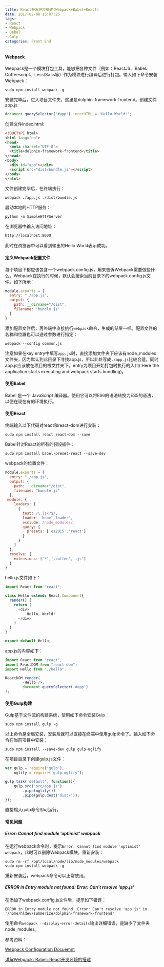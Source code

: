 ```yaml
---
title: React开发环境搭建(Webpack+Babel+React)
date: 2017-02-08 15:07:25
tags:
- React
- Webpack
- Bebel
- Gulp
categories: Front End
---
```




#### Webpack

Webpack是一个模块打包工具，能够把各种文件（例如：ReactJS、Babel、Coffeescript、Less/Sass等）作为模块进行编译后进行打包。输入如下命令安装Webpack：

<!-- more -->

```shell
sudo npm install webpack -g
```

安装完毕后，进入项目文件夹，这里是dolphin-framework-frontend。创建文件app.js:

```javascript
document.querySelector('#app').innerHTML = 'Hello World!';
```

创建文件index.html:

```html
<!DOCTYPE html>
<html lang="en">
<head>
  <meta charset="UTF-8">
  <title>dolphin-framework-frontend</title>
</head>
<body>
  <div id="app"></div>
  <script src="dist/bundle.js"></script>
</body>
</html>
```

文件创建完毕后，在终端执行：

```shell
webpack ./app.js ./dist/bundle.js
```

启动本地的HTTP服务：

```shell
python -m SimpleHTTPServer
```

在浏览器中输入访问地址：

```html
http://localhost:8000
```

此时在浏览器中可以看到输出的Hello World表示成功。



#### 定义Webpack配置文件

每个项目下都应该包含一个webpack.config.js，用来告诉Webpack需要做些什么。Webpack在执行的时候，默认会搜索当前目录下的webpack.config.js文件。如下所示：

```javascript
module.exports = {
  entry: "./app.js",
  output: {
    path: __dirname+"/dist",
    filename: "bundle.js"
  }
}
```

添加配置文件后，再终端中直接执行`webpack`命令，生成的结果一样。配置文件的名称和位置也可以通过参数进行指定：

```shell
webpack --config common.js
```

注意如果在key entry中填写`app.js`时，直接添加文件夹下应该有node_modules文件夹，因为默认到此目录下寻找app.js，所以此处写成`./app.js`比较合适，同时app.js应该放在项目的根文件夹下。entry为项目开始打包时执行的入口( Here the application starts executing and webpack starts bundling)。



#### 使用Babel

Babel 是一个 JavaScript 编译器。使用它可以将ES6的语法转换为ES5的语法，以便在现在有的环境执行。



#### 使用React

终端输入以下代码对react和react-dom进行安装：

```
sudo npm install react react-dom --save
```

Babel针对React的所有的预设插件：

```
sudo npm install babel-preset-react --save-dev
```

 webpack的位置文件：

```javascript
module.exports = {
  entry: "./app.js",
  output: {
    path: __dirname+"/dist",
    filename: "bundle.js"
  },
 module: {
    loaders: [
      {
        test: /\.jsx?$/,
        loader: 'babel-loader',
        exclude: /node_modules/,
        query: {
          presets: ['es2015','react']
        }
      }
    ]
  },
  resolve: {
    extensions: ['*','.coffee','.js']
  }
}
```

hello.js文件如下：

```javascript
import React from "react";

class Hello extends React.Component{
  render() {
    return (
      <div>
          Hello, World!
      </div>
    )
  }
}

export default Hello;
```

app.js的内容如下：

```javascript
import React from "react";
import ReactDOM from "react-dom";
import Hello from "./hello";

ReactDOM.render(
        <Hello />,
        document.querySelector('#app')
);
```

#### 使用Gulp构建

Gulp基于文件流的构建系统，使用如下命令安装Gulp：

```shell
sudo npm install gulp -g
```

以上命令是全局安装，安装后就可以直接在终端中使用gulp命令了。输入如下命令在当前项目中安装：

```shell
sudo npm install --save-dev gulp gulp-uglify
```

在项目目录下创建gulp.js文件：

```javascript
var gulp = require('gulp'),
    uglify = require('gulp-uglify');

gulp.task('default', function(){
    gulp.src('src/app.js')
        .pipe(uglify())
        .pipe(gulp.dest('dist/'));
});
```

直接输入gulp命令即可运行。



#### 常见问题

##### Error: Cannot find module 'optimist' webpack

在运行webpack命令时，提示`Error: Cannot find module 'optimist' webpack`，此时可以删除Webpack模块，重新安装：

```shell
sudo rm -rf /opt/local/node/lib/node_modules/webpack
sudo npm install webpack -g
```

重新安装后，webpack命令可以正常使用。

##### ERROR in Entry module not found: Error: Can't resolve 'app.js'

在添加了webpack.config.js文件后，提示如下错误：

```
ERROR in Entry module not found: Error: Can't resolve 'app.js' in '/home/hldev/summerize/dolphin-framework-frontend'
```

使用命令`webpack --display-error-details`输出详细错误，是缺少了文件夹node_modules。



参考资料：

[Webpack Configuration Docuemnt](https://webpack.js.org/configuration/)

[详解Webpack+Babel+React开发环境的搭建](https://segmentfault.com/a/1190000006053772)